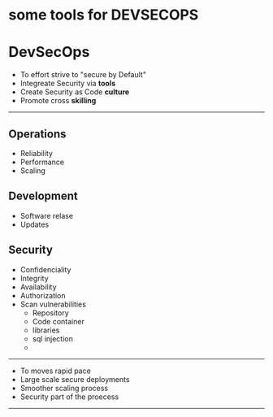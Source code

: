 # some tools for DEVSECOPS

# DevSecOps

- To effort strive to "secure by Default" 
- Integreate Security via **tools**
- Create Security as Code **culture**
- Promote cross **skilling**
________
## Operations 
- Reliability 
- Performance
- Scaling
## Development 
- Software relase
- Updates
## Security 
- Confidenciality
- Integrity
- Availability
- Authorization
- Scan vulnerabilities
	- Repository
	- Code container
	- libraries
	- sql injection
	- 
________

- To moves rapid pace
- Large scale secure deployments
- Smoother scaling process
- Security part of the proecess

_______